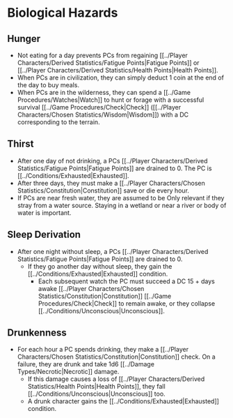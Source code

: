 # Biological Hazards

## Hunger
- Not eating for a day prevents PCs from regaining [[../Player Characters/Derived Statistics/Fatigue Points\|Fatigue Points]] or [[../Player Characters/Derived Statistics/Health Points\|Health Points]]. 
- When PCs are in civilization, they can simply deduct 1 coin at the end of the day to buy meals.
- When PCs are in the wilderness, they can spend a [[../Game Procedures/Watches\|Watch]] to hunt or forage with a successful survival [[../Game Procedures/Check\|Check]] ([[../Player Characters/Chosen Statistics/Wisdom\|Wisdom]]) with a DC corresponding to the terrain.

## Thirst
- After one day of not drinking, a PCs [[../Player Characters/Derived Statistics/Fatigue Points\|Fatigue Points]] are drained to 0. The PC is [[../Conditions/Exhausted\|Exhausted]].
- After three days, they must make a [[../Player Characters/Chosen Statistics/Constitution\|Constitution]] save or die every hour. 
- If PCs are near fresh water, they are assumed to be Only relevant if they stray from a water source. Staying in a wetland or near a river or body of water is important.

## Sleep Derivation
- After one night without sleep, a PCs [[../Player Characters/Derived Statistics/Fatigue Points\|Fatigue Points]] are drained to 0. 
	- If they go another day without sleep, they gain the [[../Conditions/Exhausted\|Exhausted]] condition. 
		- Each subsequent watch the PC must succeed a DC 15 + days awake [[../Player Characters/Chosen Statistics/Constitution\|Constitution]] [[../Game Procedures/Check\|Check]] to remain awake, or they collapse [[../Conditions/Unconscious\|Unconscious]]. 

## Drunkenness
- For each hour a PC spends drinking, they make a [[../Player Characters/Chosen Statistics/Constitution\|Constitution]] check. On a failure, they are drunk and take 1d6 [[../Damage Types/Necrotic\|Necrotic]] damage.
	- If this damage causes a loss of [[../Player Characters/Derived Statistics/Health Points\|Health Points]], they fall [[../Conditions/Unconscious\|Unconscious]] too.
	- A drunk character gains the [[../Conditions/Exhausted\|Exhausted]] condition.
